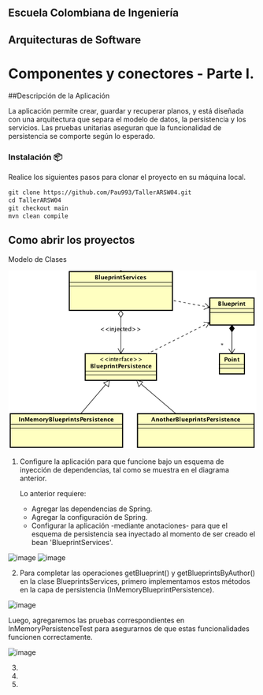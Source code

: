 ## Escuela Colombiana de Ingeniería

## Arquitecturas de Software

# Componentes y conectores - Parte I.

##Descripción de la Aplicación

La aplicación permite crear, guardar y recuperar planos, y está diseñada con una arquitectura que separa el modelo de datos, la persistencia y los servicios. Las pruebas unitarias aseguran que la funcionalidad de persistencia se comporte según lo esperado.

### Instalación 📦

Realice los siguientes pasos para clonar el proyecto en su máquina local.

```
git clone https://github.com/Pau993/TallerARSW04.git
cd TallerARSW04
git checkout main
mvn clean compile
```

## Como abrir los proyectos


Modelo de Clases

![](img/ClassDiagram1.png)

1. Configure la aplicación para que funcione bajo un esquema de inyección de dependencias, tal como se muestra en el diagrama anterior.


	Lo anterior requiere:

	* Agregar las dependencias de Spring.
	* Agregar la configuración de Spring.
	* Configurar la aplicación -mediante anotaciones- para que el esquema de persistencia sea inyectado al momento de ser creado el bean 'BlueprintServices'.

![image](https://github.com/user-attachments/assets/11f44903-9ab4-4293-800b-26e5ff9f0bb2)
![image](https://github.com/user-attachments/assets/3d0c15b5-04eb-415b-8d50-86601901757f)


2. Para completar las operaciones getBlueprint() y getBlueprintsByAuthor() en la clase BlueprintsServices, primero implementamos estos métodos en la capa de persistencia (InMemoryBlueprintPersistence).

![image](https://github.com/user-attachments/assets/b632e163-9d60-45e6-8eb2-8ffb07c5ad65)

Luego, agregaremos las pruebas correspondientes en InMemoryPersistenceTest para asegurarnos de que estas funcionalidades funcionen correctamente.

![image](https://github.com/user-attachments/assets/61b0dc27-e5fd-422a-b252-2a344c5481f8)


3.

4. 

5. 
